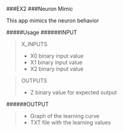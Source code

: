 ###EX2
###Neuron Mimic

This app mimics the neuron behavior

#####Usage
######INPUT
> X_INPUTS
> * X0 binary input value
> * X1 binary input value
> * X2 binary input value

> OUTPUTS
> * Z binary value for expected output

######OUTPUT
> * Graph of the learning curve
> * TXT file with the learning values